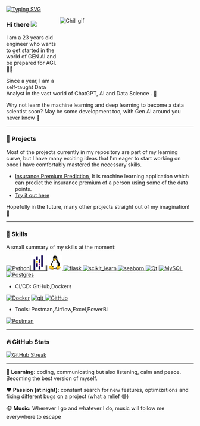 <p align="center">
  
<a href="https://github.com/chandansy/"><img src="https://readme-typing-svg.demolab.com?font=Fira+Code&size=16&pause=1000&random=false&width=435&lines=%F0%9F%8C%B1Young+Engineer+trying+to+learn+and+build%F0%9F%8C%B1;%F0%9F%A7%91%F0%9F%8F%BC%E2%80%8D%F0%9F%94%A7Tinkering+around+%F0%9F%A7%91%F0%9F%8F%BB%E2%80%8D%F0%9F%92%BB" alt="Typing SVG" /></a>
</p>

[<img align="right" alt="Chill gif" src="https://cdn.shopify.com/s/files/1/0578/3696/1997/t/9/assets/lofiboy.gif?v=103461765217895835051680702279" width="360" height="190" />](https://github.com/chandansy?tab=repositories)

### Hi there <img src="https://media.giphy.com/media/hvRJCLFzcasrR4ia7z/giphy.gif" width="25px">

I am a 23 years old engineer who wants to get started in the world of GEN AI and be prepared for AGI. 👨‍🎓

Since a year, I am a self-taught Data Analyst in the vast world of ChatGPT, AI and Data Science . 📱

Why not learn the machine learning and deep learning to become a data scientist soon? 
May be some development too, with Gen AI around you never know 🧠

---

### 🔭 Projects
Most of the projects currently in my repository are part of my learning curve, but I have many exciting ideas that I'm eager to start working on once I have comfortably mastered the necessary skills.

- [Insurance Premium Prediction](https://github.com/chandansy/Insurance-premium-prediction), It is machine learning application which can predict the insurance premium of a person using some of the data points.
- [Try it out here](https://insurance-premium-prediction-rx8c.onrender.com)

Hopefully in the future, many other projects straight out of my imagination! 🤔

---

### 💭 Skills

A small summary of my skills at the moment:


[![Python](https://skillicons.dev/icons?i=python)](https://www.python.org/)<a href="https://pandas.pydata.org/" target="_blank" rel="noreferrer" style="background-color: #606060;">
  <img src="https://raw.githubusercontent.com/devicons/devicon/2ae2a900d2f041da66e950e4d48052658d850630/icons/pandas/pandas-original.svg" alt="pandas" width="40" height="40"/> <a href="https://www.linux.org/" target="_blank" rel="noreferrer"> <img src="https://raw.githubusercontent.com/devicons/devicon/master/icons/linux/linux-original.svg" alt="linux" width="40" height="40"/> </a> <a href="https://flask.palletsprojects.com/" target="_blank" rel="noreferrer"> <img src="https://www.seekpng.com/png/detail/875-8753366_flask-framework-logo-svg.png" alt="flask" width="40" height="40"/> </a> <a href="https://scikit-learn.org/" target="_blank" rel="noreferrer"> <img src="https://upload.wikimedia.org/wikipedia/commons/0/05/Scikit_learn_logo_small.svg" alt="scikit_learn" width="40" height="40"/> </a> <a href="https://seaborn.pydata.org/" target="_blank" rel="noreferrer"> <img src="https://seaborn.pydata.org/_images/logo-mark-lightbg.svg" alt="seaborn" width="40" height="40"/> </a>
[![Qt](https://skillicons.dev/icons?i=qt)](https://www.qt.io/)
[![MySQL](https://skillicons.dev/icons?i=mysql)](https://www.mysql.com/fr/)
[![Postgres](https://skillicons.dev/icons?i=postgres)](https://www.postgresql.org/)


- CI/CD: GitHub,Dockers

[![Docker](https://skillicons.dev/icons?i=docker)](https://www.docker.com/)
<a href="https://git-scm.com/" target="_blank" rel="noreferrer"> <img src="https://www.vectorlogo.zone/logos/git-scm/git-scm-icon.svg" alt="git" width="40" height="40"/> </a> [![GitHub](https://skillicons.dev/icons?i=github)](https://github.com/chandansy)


- Tools: Postman,Airflow,Excel,PowerBi


[![Postman](https://skillicons.dev/icons?i=postman)](https://www.postman.com/)

---

### 🔥 GitHub Stats

[![GitHub Streak](https://streak-stats.demolab.com?user=chandansy&theme=discord-old-blurple&hide_border=true&border_radius=10)](https://github.com/chandansy?tab=repositories)

---

💼 **Learning:** coding, communicating but also listening, calm and peace. Becoming the best version of myself.

❤️ **Passion (at night):** constant search for new features, optimizations and fixing different bugs on a project (what a relief 😅)

🎧 **Music:** Wherever I go and whatever I do, music will follow me everywhere to escape
